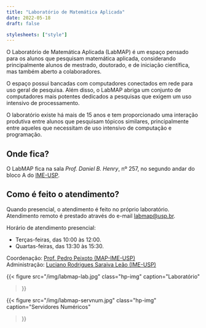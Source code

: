 ```yaml
---
title: "Laboratório de Matemática Aplicada"
date: 2022-05-18
draft: false

stylesheets: ["style"]
---
```


O Laboratório de Matemática Aplicada (LabMAP) é um espaço pensado para os alunos
que pesquisam matemática aplicada, considerando principalmente alunos de
mestrado, doutorado, e de iniciação científica, mas também aberto a
colaboradores.

O espaço possui bancadas com computadores conectados em rede para uso geral de
pesquisa. Além disso, o LabMAP abriga um conjunto de computadores mais potentes
dedicados a pesquisas que exigem um uso intensivo de processamento.

O laboratório existe há mais de 15 anos e tem proporcionado uma interação
produtiva entre alunos que pesquisam tópicos similares, principalmente entre
aqueles que necessitam de uso intensivo de computação e programação.

## Onde fica?

O LabMAP fica na sala *Prof. Daniel B. Henry*, nº 257, no segundo andar do bloco
A do [IME-USP](https://ime.usp.br/).

## Como é feito o atendimento?

Quando presencial, o atendimento é feito no próprio laboratório. Atendimento
remoto é prestado através do e-mail [labmap@usp.br](mailto:labmap@usp.br).

Horário de atendimento presencial:

- Terças-feiras, das 10:00 às 12:00.
- Quartas-feiras, das 13:30 às 15:30.

Coordenação: [Prof. Pedro Peixoto (MAP-IME-USP)](mailto:pedrosp@ime.usp.br)\
Administração: [Luciano Rodrigues Saraiva Leão (IME-USP)](mailto:labmap@usp.br)

{{< figure
  src="/img/labmap-lab.jpg"
  class="hp-img"
  caption="Laboratório"
>}}

{{< figure
  src="/img/labmap-servnum.jpg"
  class="hp-img"
  caption="Servidores Numéricos"
>}}
